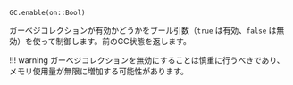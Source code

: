 ```
GC.enable(on::Bool)
```

ガーベジコレクションが有効かどうかをブール引数（`true` は有効、`false` は無効）を使って制御します。前のGC状態を返します。

!!! warning
    ガーベジコレクションを無効にすることは慎重に行うべきであり、メモリ使用量が無限に増加する可能性があります。

